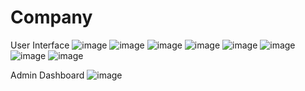 # Company
 
User Interface
![image](https://user-images.githubusercontent.com/42488988/139694493-0e2943af-5179-4e39-b422-d7b81d8b05d2.png)
![image](https://user-images.githubusercontent.com/42488988/139695212-ecabbeb1-9720-4958-8440-4a78c7137472.png)
![image](https://user-images.githubusercontent.com/42488988/139695285-c111fe2a-4857-460f-ab4f-537ac1960734.png)
![image](https://user-images.githubusercontent.com/42488988/139695340-92457e66-fed5-4e68-9c7a-c8ee78013cfb.png)
![image](https://user-images.githubusercontent.com/42488988/139695386-2ce02317-1fbc-44c1-ac26-6eba78242ecf.png)
![image](https://user-images.githubusercontent.com/42488988/139695418-b95e0621-fd13-4b25-8d82-3889a7a066c5.png)
![image](https://user-images.githubusercontent.com/42488988/139695467-c23186c9-518b-46ca-9bbd-c7c39c7814c2.png)
![image](https://user-images.githubusercontent.com/42488988/139695516-53407943-012d-4a7d-81c9-79b8ac5f07a6.png)


Admin Dashboard
![image](https://user-images.githubusercontent.com/42488988/139699988-956451eb-e7d7-4858-9529-f7bf5f544016.png)


